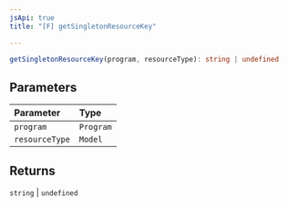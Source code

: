 ```yaml
---
jsApi: true
title: "[F] getSingletonResourceKey"

---
```

```ts
getSingletonResourceKey(program, resourceType): string | undefined
```

## Parameters

| Parameter | Type |
| :------ | :------ |
| `program` | `Program` |
| `resourceType` | `Model` |

## Returns

`string` \| `undefined`

